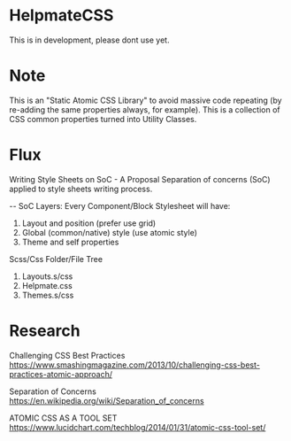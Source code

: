 # HelpmateCSS

This is in development, please dont use yet.

# Note

This is an "Static Atomic CSS Library" to avoid massive code repeating (by re-adding the same properties always, for example). This is a collection of CSS common properties turned into Utility Classes.

# Flux

Writing Style Sheets on SoC - A Proposal
Separation of concerns (SoC) applied to style sheets writing process.

-- SoC Layers: Every Component/Block Stylesheet will have:

1. Layout and position (prefer use grid)
2. Global (common/native) style (use atomic style)
3. Theme and self properties

Scss/Css Folder/File Tree

1. Layouts.s/css
2. Helpmate.css
3. Themes.s/css

# Research

Challenging CSS Best Practices
https://www.smashingmagazine.com/2013/10/challenging-css-best-practices-atomic-approach/

Separation of Concerns
https://en.wikipedia.org/wiki/Separation_of_concerns

ATOMIC CSS AS A TOOL SET
https://www.lucidchart.com/techblog/2014/01/31/atomic-css-tool-set/